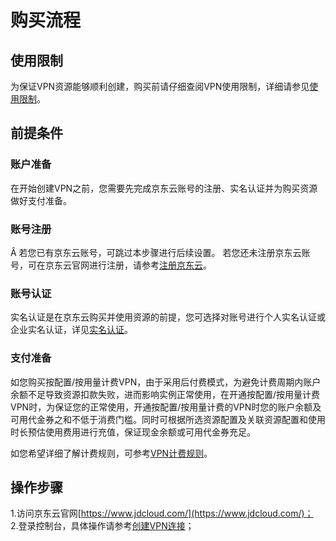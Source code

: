 # 购买流程
## 使用限制
为保证VPN资源能够顺利创建，购买前请仔细查阅VPN使用限制，详细请参见[使用限制](../Introduction/Restrictions.md)。

## 前提条件
### 账户准备

在开始创建VPN之前，您需要先完成京东云账号的注册、实名认证并为购买资源做好支付准备。

### 账号注册
Â
若您已有京东云账号，可跳过本步骤进行后续设置。
若您还未注册京东云账号，可在京东云官网进行注册，请参考[注册京东云](https://user.jdcloud.com/register)。

### 账号认证

实名认证是在京东云购买并使用资源的前提，您可选择对账号进行个人实名认证或企业实名认证，详见[实名认证](https://docs.jdcloud.com/cn/real-name-verification/introduction)。

### 支付准备

如您购买按配置/按用量计费VPN，由于采用后付费模式，为避免计费周期内账户余额不足导致资源扣款失败，进而影响实例正常使用，在开通按配置/按用量计费VPN时，为保证您的正常使用，开通按配置/按用量计费的VPN时您的账户余额及可用代金券之和不低于消费门槛。同时可根据所选资源配置及关联资源配置和使用时长预估使用费用进行充值，保证现金余额或可用代金券充足。

如您希望详细了解计费规则，可参考[VPN计费规则](Billing-Overview.md)。

## 操作步骤
1.访问京东云官网[https://www.jdcloud.com/](https://www.jdcloud.com/)； </br>
2.登录控制台，具体操作请参考[创建VPN连接](../Operation-Guide/VPN-Connection-Management/VPN-Connection.md)；
